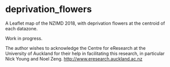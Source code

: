 # deprivation_flowers

A Leaflet map of the NZIMD 2018, with deprivation flowers at the centroid of each datazone.

Work in progress.

The author wishes to acknowledge the Centre for eResearch at the University of Auckland for their help in facilitating this research, in particular Nick Young and Noel Zeng. http://www.eresearch.auckland.ac.nz
